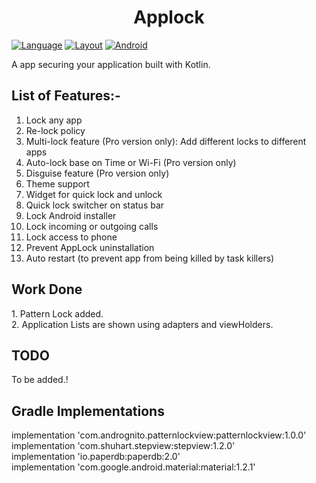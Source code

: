 <h1 align="center"> Applock </h1>

[![Language](https://img.shields.io/badge/kotlin-awesome-blue/it5prasoon/Applock?branch=master)](https://kotlinlang.org/)
[![Layout](https://img.shields.io/badge/fragment-layout-important/it5prasoon/Applock?branch=master)](https://developer.android.com/training/basics/fragments/creating)
[![Android](https://img.shields.io/badge/android-all-success/it5prasoon/Applock?branch=master)](https://developer.android.com/) 


A app securing your application built with Kotlin.



<h2> List of Features:- </h2>

1. Lock any app
2. Re-lock policy
3. Multi-lock feature (Pro version only): Add different locks to different apps
4. Auto-lock base on Time or Wi-Fi (Pro version only)
5. Disguise feature (Pro version only)
6. Theme support
7. Widget for quick lock and unlock
8. Quick lock switcher on status bar
9. Lock Android installer
10. Lock incoming or outgoing calls
11. Lock access to phone
12. Prevent AppLock uninstallation
13. Auto restart (to prevent app from being killed by task killers)


<h2>Work Done</h2>
1. Pattern Lock added.<br>
2. Application Lists are shown using adapters and viewHolders.


<h2>TODO</h2> 
 To be added.!
 
 <h2>Gradle Implementations</h2>
    implementation 'com.andrognito.patternlockview:patternlockview:1.0.0'<br>
    implementation 'com.shuhart.stepview:stepview:1.2.0'<br>
    implementation 'io.paperdb:paperdb:2.0'<br>
    implementation 'com.google.android.material:material:1.2.1'<br>
